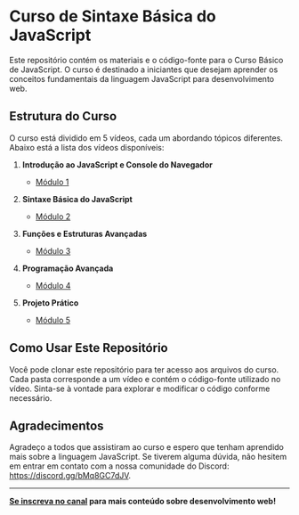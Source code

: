 # Curso de Sintaxe Básica do JavaScript

Este repositório contém os materiais e o código-fonte para o Curso Básico de JavaScript. O curso é destinado a iniciantes que desejam aprender os conceitos fundamentais da linguagem JavaScript para desenvolvimento web.

## Estrutura do Curso

O curso está dividido em 5 vídeos, cada um abordando tópicos diferentes. Abaixo está a lista dos vídeos disponíveis:

1. **Introdução ao JavaScript e Console do Navegador**
   - [Módulo 1](https://youtu.be/r35ZdhpzNsM?si=3VE9UJ0I52BK9ddX)

2. **Sintaxe Básica do JavaScript**
   - [Módulo 2](https://youtu.be/ueqL30coOus)

3. **Funções e Estruturas Avançadas**
   - [Módulo 3](#)

4. **Programação Avançada**
   - [Módulo 4](#)

5. **Projeto Prático**
   - [Módulo 5](#)

## Como Usar Este Repositório

Você pode clonar este repositório para ter acesso aos arquivos do curso. Cada pasta corresponde a um vídeo e contém o código-fonte utilizado no vídeo. Sinta-se à vontade para explorar e modificar o código conforme necessário.

## Agradecimentos

Agradeço a todos que assistiram ao curso e espero que tenham aprendido mais sobre a linguagem JavaScript. Se tiverem alguma dúvida, não hesitem em entrar em contato com a nossa comunidade do Discord: https://discord.gg/bMq8GC7dJV.

---

**[Se inscreva no canal](https://www.youtube.com/channel/UCKLJj2nJH3th04qeaDT_riw) para mais conteúdo sobre desenvolvimento web!**
